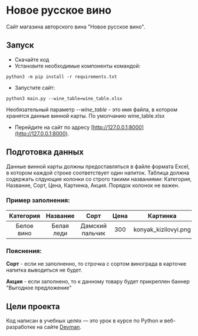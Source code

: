 # Новое русское вино

Сайт магазина авторского вина "Новое русское вино".

## Запуск

- Скачайте код
- Установите необходимые компоненты командой:
```
python3 -m pip install -r requirements.txt
```
- Запустите сайт:
```
python3 main.py --wine_table=wine_table.xlsx
```
Необязательный параметр *--wine_table* - это имя файла, в котором хранятся данные винной карты. По умолчанию
  wine_table.xlsx
- Перейдите на сайт по адресу [http://127.0.0.1:8000](http://127.0.0.1:8000).

## Подготовка данных

Данные винной карты должны предоставляться в файле формата Excel, в котором каждой строке соответствует один напиток.
Таблица должна содержать слдующие колонки со строго такими названиями: Категория, Название, Сорт, Цена, Картинка, Акция.
Порядок колонок не важен.
### Пример заполнения:

| **Категория** | **Название**  |     **Сорт**     | **Цена**  |     **Картинка**     |      **Акция**       |
|:-------------:|:-------------:|:----------------:|:---------:|:--------------------:|:--------------------:|
|  Белое вино   | Белая леди    | Дамский пальчик  |    300    | konyak_kizilovyi.png | Выгодное предложение |


### Пояснения:
**Сорт** - если не заполненно, то строчка с сортом винограда в карточке напитка выводиться не будет.

**Акция** - если заполнено, то к данному товару будет прикреплен баннер "Выгодное предложение"


## Цели проекта

Код написан в учебных целях — это урок в курсе по Python и веб-разработке на сайте [Devman](https://dvmn.org).

